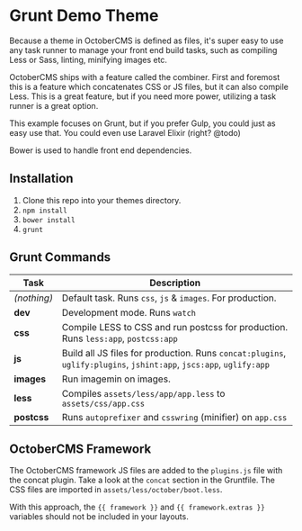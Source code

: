 # Grunt Demo Theme

Because a theme in OctoberCMS is defined as files, it's super easy to use any task runner to manage your front end build tasks, such as compiling Less or Sass, linting, minifying images etc.

OctoberCMS ships with a feature called the combiner. First and foremost this is a feature which concatenates CSS or JS files, but it can also compile Less. This is a great feature, but if you need more power, utilizing a task runner is a great option.

This example focuses on Grunt, but if you prefer Gulp, you could just as easy use that. You could even use Laravel Elixir (right? @todo)

Bower is used to handle front end dependencies.

## Installation

1. Clone this repo into your themes directory.
1. `npm install`
1. `bower install`
1. `grunt`

## Grunt Commands

| Task | Description |
|------|-------------|
| _(nothing)_ | Default task. Runs `css`, `js` & `images`. For production. |
| **dev** | Development mode. Runs `watch` |
| **css** | Compile LESS to CSS and run postcss for production. Runs `less:app`, `postcss:app` |
| **js** | Build all JS files for production. Runs `concat:plugins`, `uglify:plugins`, `jshint:app`, `jscs:app`, `uglify:app` |
| **images** | Run imagemin on images. |
| **less** | Compiles `assets/less/app/app.less` to `assets/css/app.css` |
| **postcss** | Runs `autoprefixer` and `csswring` (minifier) on `app.css` |

## OctoberCMS Framework

The OctoberCMS framework JS files are added to the `plugins.js` file with the concat plugin. Take a look at the `concat` section in the Gruntfile. The CSS files are imported in `assets/less/october/boot.less`.

With this approach, the `{{ framework }}` and `{{ framework.extras }}` variables should not be included in your layouts.
